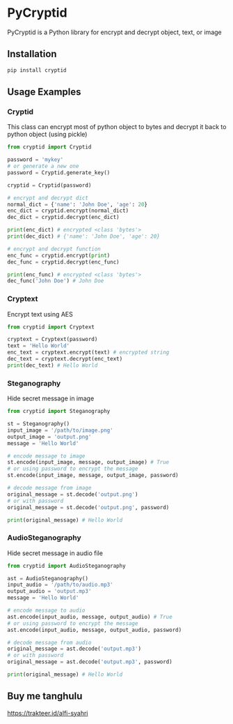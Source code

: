 # PyCryptid

PyCryptid is a Python library for encrypt and decrypt object, text, or image

## Installation
```bash
pip install cryptid
```

## Usage Examples
### Cryptid
This class can encrypt most of python object to bytes and decrypt it back to python object (using pickle)

```python
from cryptid import Cryptid

password = 'mykey'
# or generate a new one
password = Cryptid.generate_key()

cryptid = Cryptid(password)

# encrypt and decrypt dict
normal_dict = {'name': 'John Doe', 'age': 20}
enc_dict = cryptid.encrypt(normal_dict)
dec_dict = cryptid.decrypt(enc_dict)

print(enc_dict) # encrypted <class 'bytes'>
print(dec_dict) # {'name': 'John Doe', 'age': 20}

# encrypt and decrypt function
enc_func = cryptid.encrypt(print)
dec_func = cryptid.decrypt(enc_func)

print(enc_func) # encrypted <class 'bytes'>
dec_func('John Doe') # John Doe
```

### Cryptext
Encrypt text using AES

```python
from cryptid import Cryptext

cryptext = Cryptext(password)
text = 'Hello World'
enc_text = cryptext.encrypt(text) # encrypted string
dec_text = cryptext.decrypt(enc_text)
print(dec_text) # Hello World
```

### Steganography
Hide secret message in image

```python
from cryptid import Steganography

st = Steganography()
input_image = '/path/to/image.png'
output_image = 'output.png'
message = 'Hello World'

# encode message to image
st.encode(input_image, message, output_image) # True
# or using password to encrypt the message
st.encode(input_image, message, output_image, password)

# decode message from image
original_message = st.decode('output.png')
# or with password
original_message = st.decode('output.png', password)

print(original_message) # Hello World
```

### AudioSteganography
Hide secret message in audio file

```python
from cryptid import AudioSteganography

ast = AudioSteganography()
input_audio = '/path/to/audio.mp3'
output_audio = 'output.mp3'
message = 'Hello World'

# encode message to audio
ast.encode(input_audio, message, output_audio) # True
# or using password to encrypt the message
ast.encode(input_audio, message, output_audio, password)

# decode message from audio
original_message = ast.decode('output.mp3')
# or with password
original_message = ast.decode('output.mp3', password)

print(original_message) # Hello World
```

## Buy me tanghulu
https://trakteer.id/alfi-syahri
